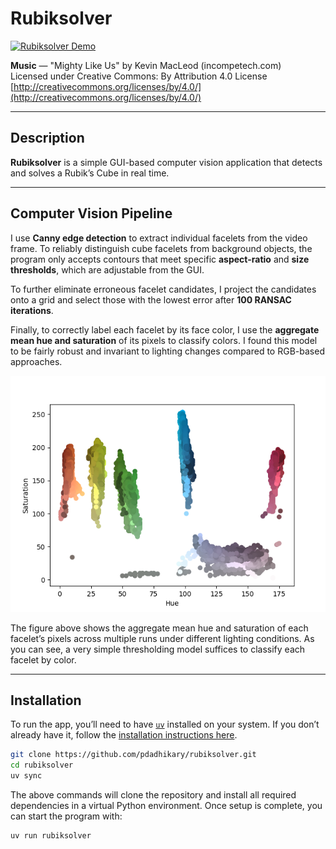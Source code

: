 # Rubiksolver

[![Rubiksolver Demo](https://img.youtube.com/vi/abj7ubu9g8o/0.jpg)](https://www.youtube.com/watch?v=abj7ubu9g8o)

**Music** — "Mighty Like Us" by Kevin MacLeod (incompetech.com)\
Licensed under Creative Commons: By Attribution 4.0 License\
[http://creativecommons.org/licenses/by/4.0/](http://creativecommons.org/licenses/by/4.0/)

______________________________________________________________________

## Description

**Rubiksolver** is a simple GUI-based computer vision application that detects
and solves a Rubik’s Cube in real time.

______________________________________________________________________

## Computer Vision Pipeline

I use **Canny edge detection** to extract individual facelets from the video frame.
To reliably distinguish cube facelets from background objects, the program only
accepts contours that meet specific **aspect-ratio** and **size thresholds**,
which are adjustable from the GUI.

To further eliminate erroneous facelet candidates, I project the candidates onto
a grid and select those with the lowest error after **100 RANSAC iterations**.

Finally, to correctly label each facelet by its face color, I use the **aggregate
mean hue and saturation** of its pixels to classify colors. I found this model
to be fairly robust and invariant to lighting changes compared to RGB-based approaches.

![Color Calibration Image](./images/calibration.png)

The figure above shows the aggregate mean hue and saturation of each facelet’s
pixels across multiple runs under different lighting conditions.
As you can see, a very simple thresholding model suffices to classify each
facelet by color.

______________________________________________________________________

## Installation

To run the app, you’ll need to have [`uv`](https://docs.astral.sh/uv/)
installed on your system.
If you don’t already have it, follow the
[installation instructions here](https://docs.astral.sh/uv/getting-started/installation/).

```bash
git clone https://github.com/pdadhikary/rubiksolver.git
cd rubiksolver
uv sync
```

The above commands will clone the repository and install all required
dependencies in a virtual Python environment.
Once setup is complete, you can start the program with:

```bash
uv run rubiksolver
```
